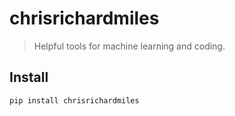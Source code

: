 # chrisrichardmiles
> Helpful tools for machine learning and coding.


## Install

`pip install chrisrichardmiles`
